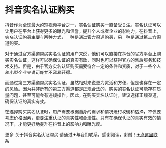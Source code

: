 # 抖音实名认证购买

抖音作为全球最大的短视频平台之一，实名认证购买一直备受关注。实名认证可以让用户在平台上获得更多的曝光和信誉，提升个人或者企业的影响力。在抖音上，实名认证购买主要有两种方式，一种是通过官方渠道购买，另一种是通过第三方渠道购买。

对于通过官方渠道购买实名认证的用户来说，他们可以直接在抖音的官方平台上购买实名认证，这样可以确保认证的真实有效，同时也可以获得官方的售后服务和技术支持。但是，由于官方实名认证购买需要符合一定的条件和资质，对于一些个人和小型企业来说可能并不容易获得。

而通过第三方渠道购买实名认证，虽然相对来说更为灵活和方便，但是也存在一定的风险。因为并非所有的第三方渠道都是正规合法的，购买的实名认证可能存在质量问题，甚至可能会有违规操作。因此，在购买实名认证时，建议选择正规渠道，确保认证的真实有效。

在选择购买实名认证时，用户需要根据自身的需求和情况进行权衡和选择，不仅要考虑价格因素，更要注重认证的真实性和合法性。只有在确保认证的真实有效的情况下，才能更好地提升在抖音上的影响力和曝光度。

更多 关于抖音实名认证购买 请通过✈与我们联系，感谢阅读，谢谢！[✈点这里联系](https://a.k02.cc)
